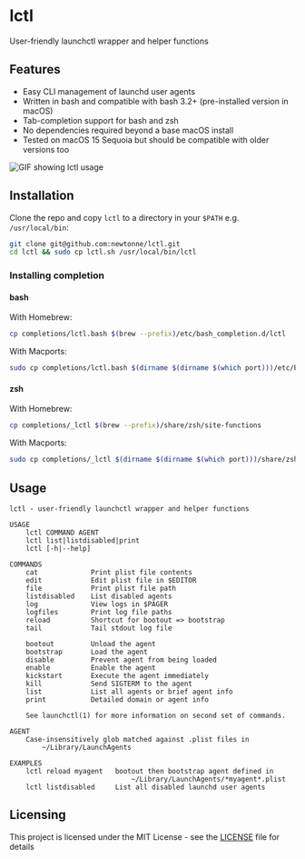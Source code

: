 # lctl

User-friendly launchctl wrapper and helper functions

## Features

- Easy CLI management of launchd user agents
- Written in bash and compatible with bash 3.2+ (pre-installed version in macOS)
- Tab-completion support for bash and zsh
- No dependencies required beyond a base macOS install
- Tested on macOS 15 Sequoia but should be compatible with older versions too

![GIF showing lctl usage](lctl-demo.gif)

## Installation

Clone the repo and copy `lctl` to a directory in your `$PATH` e.g. `/usr/local/bin`:

```sh
git clone git@github.com:newtonne/lctl.git
cd lctl && sudo cp lctl.sh /usr/local/bin/lctl
```

### Installing completion

#### bash

With Homebrew:

```sh
cp completions/lctl.bash $(brew --prefix)/etc/bash_completion.d/lctl
```

With Macports:

```sh
sudo cp completions/lctl.bash $(dirname $(dirname $(which port)))/etc/bash_completion.d/lctl
```

#### zsh

With Homebrew:

```sh
cp completions/_lctl $(brew --prefix)/share/zsh/site-functions
```

With Macports:

```sh
sudo cp completions/_lctl $(dirname $(dirname $(which port)))/share/zsh/site-functions
```

## Usage

```
lctl - user-friendly launchctl wrapper and helper functions

USAGE
    lctl COMMAND AGENT
    lctl list|listdisabled|print
    lctl [-h|--help]

COMMANDS
    cat             Print plist file contents
    edit            Edit plist file in $EDITOR
    file            Print plist file path
    listdisabled    List disabled agents
    log             View logs in $PAGER
    logfiles        Print log file paths
    reload          Shortcut for bootout => bootstrap
    tail            Tail stdout log file

    bootout         Unload the agent
    bootstrap       Load the agent
    disable         Prevent agent from being loaded
    enable          Enable the agent
    kickstart       Execute the agent immediately
    kill            Send SIGTERM to the agent
    list            List all agents or brief agent info
    print           Detailed domain or agent info

    See launchctl(1) for more information on second set of commands.

AGENT
    Case-insensitively glob matched against .plist files in
        ~/Library/LaunchAgents

EXAMPLES
    lctl reload myagent   bootout then bootstrap agent defined in
                              ~/Library/LaunchAgents/*myagent*.plist
    lctl listdisabled     List all disabled launchd user agents
```

## Licensing

This project is licensed under the MIT License - see the [LICENSE](LICENSE) file for details
